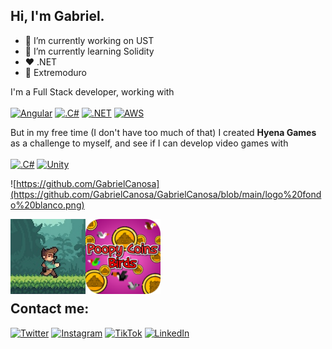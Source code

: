 ## Hi, I'm Gabriel.

- 🔭 I’m currently working on UST
- 🌱 I’m currently learning Solidity
- ❤️ .NET
- 🤟  Extremoduro

I'm a Full Stack developer, working with  
</br>
[![Angular](https://img.shields.io/badge/angular-FF0000?style=for-the-badge&logo=angular&logoColor=white&labelColor=101010)]()
[![.C#](https://img.shields.io/badge/csharp-9146FF?style=for-the-badge&logo=csharp&logoColor=white&labelColor=101010)]()
[![.NET](https://img.shields.io/badge/dotnet-9146FF?style=for-the-badge&logo=dotnet&logoColor=white&labelColor=101010)]()
[![AWS](https://img.shields.io/badge/AWS-FA7343?style=for-the-badge&logo=amazon-aws&logoColor=white&labelColor=101010)]()
</br>

But in my free time (I don't have too much of that) I created **Hyena Games** as a challenge to myself, and see if I can develop video games with  
</br>
[![.C#](https://img.shields.io/badge/csharp-9146FF?style=for-the-badge&logo=csharp&logoColor=white&labelColor=101010)]()
[![Unity](https://img.shields.io/badge/unity-232F3E?style=for-the-badge&logo=unity&logoColor=white&labelColor=101010)]()
</br>

![https://github.com/GabrielCanosa](https://github.com/GabrielCanosa/GabrielCanosa/blob/main/logo%20fondo%20blanco.png)

<a href="https://play.google.com/store/apps/details?id=com.JarlGab.JungleGame"><img src="https://github.com/GabrielCanosa/GabrielCanosa/blob/main/jungle%20tangle.png" align="left" height="120" width="120" ></a>
<a href="https://play.google.com/store/apps/details?id=com.HyenaGames.PoopyCoinsBirds"><img src="https://github.com/GabrielCanosa/GabrielCanosa/blob/main/icono%20poopy%20coins%20birds.png" align="left" height="120" width="120" ></a>

</br></br></br></br></br></br>


## Contact me:

[![Twitter](https://img.shields.io/badge/Twitter-%231DA1F2?style=for-the-badge&logo=twitter&logoColor=white)](https://twitter.com/HyenaSoftware)
[![Instagram](https://img.shields.io/badge/Instagram-%23E4405F.svg?&style=for-the-badge&logo=instagram&logoColor=white)](https://www.instagram.com/hyena.games/)
[![TikTok](https://img.shields.io/badge/TikTok-12100E?style=for-the-badge&logo=tiktok&logoColor=white)](https://vm.tiktok.com/ZMJEw2Aj7/)
[![LinkedIn](https://img.shields.io/badge/LinkedIn-%230077B5.svg?&style=for-the-badge&logo=linkedin)](https://www.linkedin.com/in/gabriel-canosa-66a5179a/)
